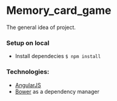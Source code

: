 # Memory_card_game

The general idea of project.

### Setup on local
- Install dependecies ```$ npm install```

### Technologies:
- [AngularJS](https://angularjs.org/)
- [Bower](https://bower.io/) as a dependency manager
